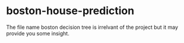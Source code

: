 # boston-house-prediction
The file name boston decision tree is irrelvant of the project but it may provide you some insight.

